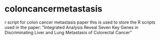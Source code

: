 # coloncancermetastasis
r script for colon cancer metastasis paper
this is used to store the R scripts used in the paper:
"Integrated Analysis Reveal Seven Key Genes in Discriminating Liver and Lung Metastasis of Colorectal Cancer"
